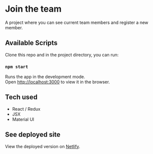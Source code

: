 # Join the team

A project where you can see current team members and register a new member.

## Available Scripts

Clone this repo and in the project directory, you can run:

### `npm start`

Runs the app in the development mode.\
Open [http://localhost:3000](http://localhost:3000) to view it in the browser.

## Tech used

- React / Redux
- JSX
- Material UI

## See deployed site

View the deployed version on [Netlify](https://t-join-the-team.netlify.app/).
